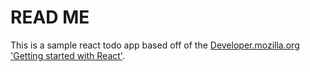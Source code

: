 # READ ME

This is a sample react todo app based off of the [Developer.mozilla.org](https://developer.mozilla.org/) ['Getting started with React'](https://developer.mozilla.org/en-US/docs/Learn/Tools_and_testing/Client-side_JavaScript_frameworks/React_getting_started).
